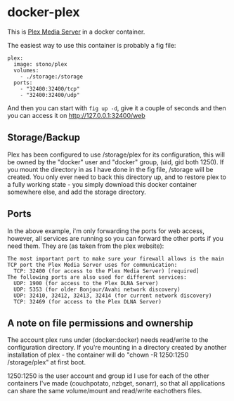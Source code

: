 # docker-plex
This is [Plex Media Server](https://plex.tv/) in a docker container.

The easiest way to use this container is probably a fig file:
```
plex:
  image: stono/plex 
  volumes:
    - ./storage:/storage
  ports:
    - "32400:32400/tcp"
    - "32400:32400/udp"
```
And then you can start with `fig up -d`, give it a couple of seconds and then you can access it on http://127.0.0.1:32400/web

## Storage/Backup
Plex has been configured to use /storage/plex for its configuration, this will be owned by the "docker" user and "docker" group, (uid, gid both 1250).  If you mount the directory in as I have done in the fig file, /storage will be created.  You only ever need to back this directory up, and to restore plex to a fully working state - you simply download this docker container somewhere else, and add the storage directory.

## Ports
In the above example, i'm only forwarding the ports for web access, however, all services are running so you can forward the other ports if you need them.  They are (as taken from the plex website):
```
The most important port to make sure your firewall allows is the main TCP port the Plex Media Server uses for communication:
  TCP: 32400 (for access to the Plex Media Server) [required]
The following ports are also used for different services:
  UDP: 1900 (for access to the Plex DLNA Server)
  UDP: 5353 (for older Bonjour/Avahi network discovery)
  UDP: 32410, 32412, 32413, 32414 (for current network discovery)
  TCP: 32469 (for access to the Plex DLNA Server)
```

## A note on file permissions and ownership
The account plex runs under (docker:docker) needs read/write to the configuration directory.  If you're mounting in a directory created by another installation of plex - the container will do "chown -R 1250:1250 /storage/plex" at first boot.

1250:1250 is the user account and group id I use for each of the other containers I've made (couchpotato, nzbget, sonarr), so that all applications can share the same volume/mount and read/write eachothers files.
